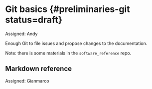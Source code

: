# Git basics {#preliminaries-git status=draft}

Assigned: Andy

Enough Git to file issues and propose changes to the documentation.

 
Note: there is some materials in the `software_reference` repo.


## Markdown reference

Assigned: Gianmarco
